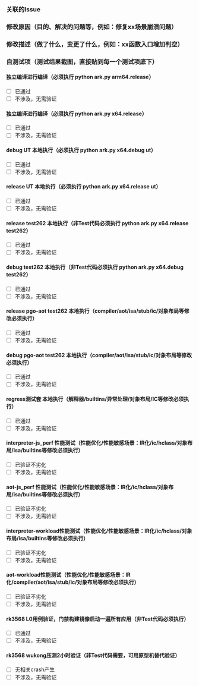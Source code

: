 ### 关联的Issue

### 修改原因（目的、解决的问题等，例如：修复xx场景崩溃问题）

### 修改描述（做了什么，变更了什么，例如：xx函数入口增加判空）

### 自测试项（测试结果截图，直接贴到每一个测试项底下）
#### 独立编译进行编译（必须执行 python ark.py arm64.release）
- [ ] 已通过
- [ ] 不涉及，无需验证
#### 独立编译进行编译（必须执行 python ark.py x64.release）
- [ ] 已通过
- [ ] 不涉及，无需验证
#### debug UT 本地执行（必须执行 python ark.py x64.debug ut）
- [ ] 已通过
- [ ] 不涉及，无需验证
#### release UT 本地执行（必须执行 python ark.py x64.release ut）
- [ ] 已通过 
- [ ] 不涉及，无需验证
#### release test262 本地执行（非Test代码必须执行 python ark.py x64.release test262）
- [ ] 已通过
- [ ] 不涉及，无需验证
#### debug test262 本地执行（非Test代码必须执行 python ark.py x64.debug test262）
- [ ] 已通过
- [ ] 不涉及，无需验证
#### release pgo-aot test262 本地执行（compiler/aot/isa/stub/ic/对象布局等修改必须执行）
- [ ] 已通过
- [ ] 不涉及，无需验证
#### debug pgo-aot test262 本地执行（compiler/aot/isa/stub/ic/对象布局等修改必须执行）
- [ ] 已通过
- [ ] 不涉及，无需验证
#### regress测试套 本地执行（解释器/builtins/异常处理/对象布局/IC等修改必须执行）
- [ ] 已通过
- [ ] 不涉及，无需验证
#### interpreter-js_perf 性能测试（性能优化/性能敏感场景：IR化/ic/hclass/对象布局/isa/builtins等修改必须执行）
- [ ] 已验证不劣化
- [ ] 不涉及，无需验证
#### aot-js_perf 性能测试（性能优化/性能敏感场景：IR化/ic/hclass/对象布局/isa/builtins等修改必须执行）
- [ ] 已验证不劣化
- [ ] 不涉及，无需验证
#### interpreter-workload性能测试（性能优化/性能敏感场景：IR化/ic/hclass/对象布局/isa/builtins等修改必须执行）
- [ ] 已验证不劣化
- [ ] 不涉及，无需验证
#### aot-workload性能测试（性能优化/性能敏感场景：IR化/compiler/aot/isa/stub/ic/对象布局等修改必须执行）
- [ ] 已验证不劣化
- [ ] 不涉及，无需验证
#### rk3568 L0用例验证，门禁构建镜像启动一遍所有应用（非Test代码必须执行）
- [ ] 已通过
- [ ] 不涉及，无需验证
#### rk3568 wukong压测2小时验证（非Test代码需要，可用原型机替代验证）
- [ ] 无相关crash产生
- [ ] 不涉及，无需验证
